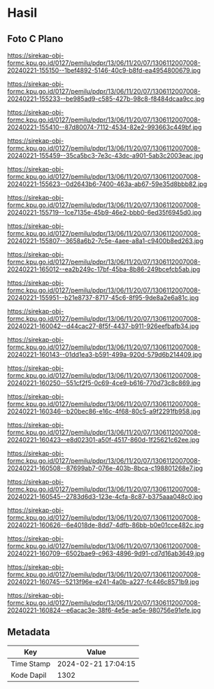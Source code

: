 # Hasil

## Foto C Plano

https://sirekap-obj-formc.kpu.go.id/0127/pemilu/pdpr/13/06/11/20/07/1306112007008-20240221-155150--1bef4892-5146-40c9-b8fd-ea4954800679.jpg

https://sirekap-obj-formc.kpu.go.id/0127/pemilu/pdpr/13/06/11/20/07/1306112007008-20240221-155233--be985ad9-c585-427b-98c8-f8484dcaa9cc.jpg

https://sirekap-obj-formc.kpu.go.id/0127/pemilu/pdpr/13/06/11/20/07/1306112007008-20240221-155410--87d80074-7112-4534-82e2-993663c449bf.jpg

https://sirekap-obj-formc.kpu.go.id/0127/pemilu/pdpr/13/06/11/20/07/1306112007008-20240221-155459--35ca5bc3-7e3c-43dc-a901-5ab3c2003eac.jpg

https://sirekap-obj-formc.kpu.go.id/0127/pemilu/pdpr/13/06/11/20/07/1306112007008-20240221-155623--0d2643b6-7400-463a-ab67-59e35d8bbb82.jpg

https://sirekap-obj-formc.kpu.go.id/0127/pemilu/pdpr/13/06/11/20/07/1306112007008-20240221-155719--1ce7135e-45b9-46e2-bbb0-6ed35f6945d0.jpg

https://sirekap-obj-formc.kpu.go.id/0127/pemilu/pdpr/13/06/11/20/07/1306112007008-20240221-155807--3658a6b2-7c5e-4aee-a8a1-c9400b8ed263.jpg

https://sirekap-obj-formc.kpu.go.id/0127/pemilu/pdpr/13/06/11/20/07/1306112007008-20240221-165012--ea2b249c-17bf-45ba-8b86-249bcefcb5ab.jpg

https://sirekap-obj-formc.kpu.go.id/0127/pemilu/pdpr/13/06/11/20/07/1306112007008-20240221-155951--b21e8737-8717-45c6-8f95-9de8a2e6a81c.jpg

https://sirekap-obj-formc.kpu.go.id/0127/pemilu/pdpr/13/06/11/20/07/1306112007008-20240221-160042--d44cac27-8f5f-4437-b911-926eefbafb34.jpg

https://sirekap-obj-formc.kpu.go.id/0127/pemilu/pdpr/13/06/11/20/07/1306112007008-20240221-160143--01dd1ea3-b591-499a-920d-579d6b214409.jpg

https://sirekap-obj-formc.kpu.go.id/0127/pemilu/pdpr/13/06/11/20/07/1306112007008-20240221-160250--551cf2f5-0c69-4ce9-b616-770d73c8c869.jpg

https://sirekap-obj-formc.kpu.go.id/0127/pemilu/pdpr/13/06/11/20/07/1306112007008-20240221-160346--b20bec86-e16c-4f68-80c5-a9f2291fb958.jpg

https://sirekap-obj-formc.kpu.go.id/0127/pemilu/pdpr/13/06/11/20/07/1306112007008-20240221-160423--e8d02301-a50f-4517-860d-1f25621c62ee.jpg

https://sirekap-obj-formc.kpu.go.id/0127/pemilu/pdpr/13/06/11/20/07/1306112007008-20240221-160508--87699ab7-076e-403b-8bca-c198801268e7.jpg

https://sirekap-obj-formc.kpu.go.id/0127/pemilu/pdpr/13/06/11/20/07/1306112007008-20240221-160545--2783d6d3-123e-4cfa-8c87-b375aaa048c0.jpg

https://sirekap-obj-formc.kpu.go.id/0127/pemilu/pdpr/13/06/11/20/07/1306112007008-20240221-160626--6e4018de-8dd7-4dfb-86bb-b0e01cce482c.jpg

https://sirekap-obj-formc.kpu.go.id/0127/pemilu/pdpr/13/06/11/20/07/1306112007008-20240221-160709--6502bae9-c963-4896-9d91-cd7d16ab3649.jpg

https://sirekap-obj-formc.kpu.go.id/0127/pemilu/pdpr/13/06/11/20/07/1306112007008-20240221-160745--5213f96e-e241-4a0b-a227-fc446c8571b9.jpg

https://sirekap-obj-formc.kpu.go.id/0127/pemilu/pdpr/13/06/11/20/07/1306112007008-20240221-160824--e6acac3e-38f6-4e5e-ae5e-980756e91efe.jpg


## Metadata

| Key        | Value               |
| ---------- | ------------------- |
| Time Stamp | 2024-02-21 17:04:15 |
| Kode Dapil | 1302                |




